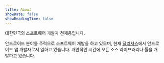 ```yaml
---
title: About
showDate: false
showReadingTime: false
---
```


대한민국의 소프트웨어 개발자 천재웅입니다.

안드로이드 분야를 주력으로 소프트웨어 개발을 하고 있으며, 현재 [딜리셔스](https://dealicious.kr)에서 안드로이드 앱 개발자로서 일하고 있습니다.
개인적인 시간에 오픈 소스 라이브러리나 툴을 개발하고 있습니다.
